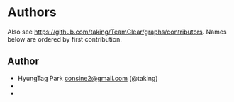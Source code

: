 Authors
=======

Also see https://github.com/taking/TeamClear/graphs/contributors.
Names below are ordered by first contribution.

Author
------

- HyungTag Park <consine2@gmail.com> (@taking)
-  
- 


